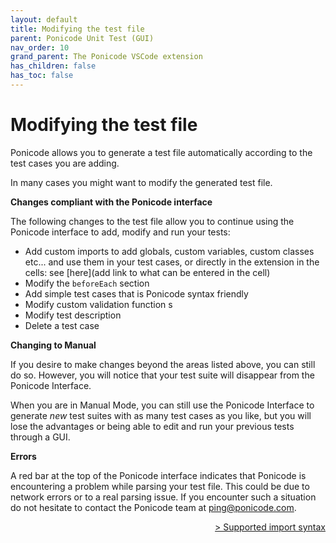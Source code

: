 ```yaml
---
layout: default
title: Modifying the test file
parent: Ponicode Unit Test (GUI)
nav_order: 10
grand_parent: The Ponicode VSCode extension
has_children: false
has_toc: false
---
```


# Modifying the test file

Ponicode allows you to generate a test file automatically according to the test cases you are adding.  

In many cases you might want to modify the generated test file.

**Changes compliant with the Ponicode interface**

The following changes to the test file allow you to continue using the Ponicode interface to add, modify and run your tests:

-   Add custom imports to add globals, custom variables, custom classes etc... and use them in your test cases, or directly in the extension in the cells: see [here](add link to what can be entered in the cell)
-   Modify the `beforeEach` section
-   Add simple test cases that is Ponicode syntax friendly
-   Modify custom validation function s
-   Modify test description
-   Delete a test case

**Changing to Manual**

If you desire to make changes beyond the areas listed above, you can still do so. However, you will notice that your test suite will disappear from the Ponicode Interface.

When you are in Manual Mode, you can still use the Ponicode Interface to generate *new* test suites with as many test cases as you like, but you will lose the advantages or being able to edit and run your previous tests through a GUI.

**Errors**

A red bar at the top of the Ponicode interface indicates that Ponicode is encountering a problem while parsing your test file. 
This could be due to network errors or to a real parsing issue. If you encounter such a situation do not hesitate to contact the Ponicode team at ping@ponicode.com.

<div align="right">
    <a href="#//docs/vscode_extension/gui_test/importSyntax.md" >
        > Supported import syntax
    </a>
</div>
